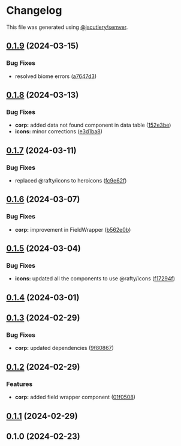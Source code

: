 # Changelog

This file was generated using [@jscutlery/semver](https://github.com/jscutlery/semver).

## [0.1.9](https://github.com/rhinobase/raftyui/compare/corp-0.1.8...corp-0.1.9) (2024-03-15)


### Bug Fixes

* resolved biome errors ([a7647d3](https://github.com/rhinobase/raftyui/commit/a7647d3e928721f72b39e359f2298ed9e579c36b))

## [0.1.8](https://github.com/rhinobase/raftyui/compare/corp-0.1.7...corp-0.1.8) (2024-03-13)


### Bug Fixes

* **corp:** added data not found component in data table ([152e3be](https://github.com/rhinobase/raftyui/commit/152e3bed76a89e1f262199881682e98ae0237cb8))
* **icons:** minor corrections ([e3d1ba8](https://github.com/rhinobase/raftyui/commit/e3d1ba8f4277bca8c6384e09806b3b6d36c58bd3))

## [0.1.7](https://github.com/rhinobase/raftyui/compare/corp-0.1.6...corp-0.1.7) (2024-03-11)


### Bug Fixes

* replaced @rafty/icons to heroicons ([fc9e62f](https://github.com/rhinobase/raftyui/commit/fc9e62fbee931a2fd7743a4a1cf76a9ede154529))

## [0.1.6](https://github.com/rhinobase/raftyui/compare/corp-0.1.5...corp-0.1.6) (2024-03-07)


### Bug Fixes

* **corp:** improvement in FieldWrapper ([b562e0b](https://github.com/rhinobase/raftyui/commit/b562e0bb35a7af17d54bad7aaf6076b0f0c5da69))

## [0.1.5](https://github.com/rhinobase/raftyui/compare/corp-0.1.4...corp-0.1.5) (2024-03-04)


### Bug Fixes

* **icons:** updated all the components to use @rafty/icons ([f17294f](https://github.com/rhinobase/raftyui/commit/f17294fa5796888d123e89837fb042ccee05e3aa))

## [0.1.4](https://github.com/rhinobase/raftyui/compare/corp-0.1.3...corp-0.1.4) (2024-03-01)

## [0.1.3](https://github.com/rhinobase/raftyui/compare/corp-0.1.2...corp-0.1.3) (2024-02-29)


### Bug Fixes

* **corp:** updated dependencies ([9f80867](https://github.com/rhinobase/raftyui/commit/9f80867c6582d7a6c10727670f25da2f7373f388))

## [0.1.2](https://github.com/rhinobase/raftyui/compare/corp-0.1.1...corp-0.1.2) (2024-02-29)


### Features

* **corp:** added field wrapper component ([01f0508](https://github.com/rhinobase/raftyui/commit/01f050854128ecd66259c862f2865c26c02c952e))

## [0.1.1](https://github.com/rhinobase/raftyui/compare/corp-0.1.0...corp-0.1.1) (2024-02-29)

## 0.1.0 (2024-02-23)

